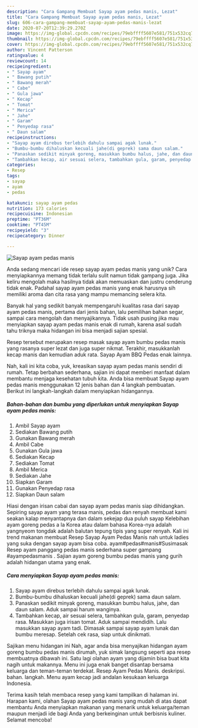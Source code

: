 ```yaml
---
description: "Cara Gampang Membuat Sayap ayam pedas manis, Lezat"
title: "Cara Gampang Membuat Sayap ayam pedas manis, Lezat"
slug: 606-cara-gampang-membuat-sayap-ayam-pedas-manis-lezat
date: 2020-07-20T12:39:29.270Z
image: https://img-global.cpcdn.com/recipes/79ebffff5607e581/751x532cq70/sayap-ayam-pedas-manis-foto-resep-utama.jpg
thumbnail: https://img-global.cpcdn.com/recipes/79ebffff5607e581/751x532cq70/sayap-ayam-pedas-manis-foto-resep-utama.jpg
cover: https://img-global.cpcdn.com/recipes/79ebffff5607e581/751x532cq70/sayap-ayam-pedas-manis-foto-resep-utama.jpg
author: Vincent Patterson
ratingvalue: 4
reviewcount: 14
recipeingredient:
- " Sayap ayam"
- " Bawang putih"
- " Bawang merah"
- " Cabe"
- " Gula jawa"
- " Kecap"
- " Tomat"
- " Merica"
- " Jahe"
- " Garam"
- " Penyedap rasa"
- " Daun salam"
recipeinstructions:
- "Sayap ayam direbus terlebih dahulu sampai agak lunak."
- "Bumbu-bumbu dihaluskan kecuali jahe(di geprek) sama daun salam."
- "Panaskan sedikit minyak goreng, masukkan bumbu halus, jahe, dan daun salam. Aduk sampai harum wanginya."
- "Tambahkan kecap, air sesuai selera, tambahkan gula, garam, penyedap rasa. Masukkan juga irisan tomat. Aduk sampai mendidih. Lalu masukkan sayap ayam tadi. Dimasak sampai sayap ayam lunak dan bumbu meresap. Setelah cek rasa, siap untuk dinikmati."
categories:
- Resep
tags:
- sayap
- ayam
- pedas

katakunci: sayap ayam pedas 
nutrition: 173 calories
recipecuisine: Indonesian
preptime: "PT36M"
cooktime: "PT45M"
recipeyield: "3"
recipecategory: Dinner

---
```



![Sayap ayam pedas manis](https://img-global.cpcdn.com/recipes/79ebffff5607e581/751x532cq70/sayap-ayam-pedas-manis-foto-resep-utama.jpg)

Anda sedang mencari ide resep sayap ayam pedas manis yang unik? Cara menyiapkannya memang tidak terlalu sulit namun tidak gampang juga. Jika keliru mengolah maka hasilnya tidak akan memuaskan dan justru cenderung tidak enak. Padahal sayap ayam pedas manis yang enak harusnya sih memiliki aroma dan cita rasa yang mampu memancing selera kita.

Banyak hal yang sedikit banyak mempengaruhi kualitas rasa dari sayap ayam pedas manis, pertama dari jenis bahan, lalu pemilihan bahan segar, sampai cara mengolah dan menyajikannya. Tidak usah pusing jika mau menyiapkan sayap ayam pedas manis enak di rumah, karena asal sudah tahu triknya maka hidangan ini bisa menjadi sajian spesial.

Resep tersebut merupakan resep masak sayap ayam bumbu pedas manis yang rasanya super lezat dan juga super nikmat. Terakhir, masukkanlah kecap manis dan kemudian aduk rata. Sayap Ayam BBQ Pedas enak lainnya.


Nah, kali ini kita coba, yuk, kreasikan sayap ayam pedas manis sendiri di rumah. Tetap berbahan sederhana, sajian ini dapat memberi manfaat dalam membantu menjaga kesehatan tubuh kita. Anda bisa membuat Sayap ayam pedas manis menggunakan 12 jenis bahan dan 4 langkah pembuatan. Berikut ini langkah-langkah dalam menyiapkan hidangannya.

<!--inarticleads1-->

##### Bahan-bahan dan bumbu yang diperlukan untuk menyiapkan Sayap ayam pedas manis:

1. Ambil  Sayap ayam
1. Sediakan  Bawang putih
1. Gunakan  Bawang merah
1. Ambil  Cabe
1. Gunakan  Gula jawa
1. Sediakan  Kecap
1. Sediakan  Tomat
1. Ambil  Merica
1. Sediakan  Jahe
1. Siapkan  Garam
1. Gunakan  Penyedap rasa
1. Siapkan  Daun salam


Hiasi dengan irisan cabai dan sayap ayam pedas manis siap dihidangkan. Sepiring sayap ayam yang terasa manis, pedas dan renyah membuat kami seakan kalap menyantapnya dan dalam sekejap dua puluh sayap Kelebihan ayam goreng pedas a la Korea atau dalam bahasa Korea-nya adalah yangnyeom tongdak adalah balutan tepung tipis yang super renyah. Kali ini trend makanan membuat Resep Sayap Ayam Pedas Manis nah untuk ladies yang suka dengan sayap ayam bisa coba. ayam#pedas#manis#Susimasak Resep ayam panggang pedas manis sederhana super gampang #ayampedasmanis . Sajian ayam goreng bumbu pedas manis yang gurih adalah hidangan utama yang enak. 

<!--inarticleads2-->

##### Cara menyiapkan Sayap ayam pedas manis:

1. Sayap ayam direbus terlebih dahulu sampai agak lunak.
1. Bumbu-bumbu dihaluskan kecuali jahe(di geprek) sama daun salam.
1. Panaskan sedikit minyak goreng, masukkan bumbu halus, jahe, dan daun salam. Aduk sampai harum wanginya.
1. Tambahkan kecap, air sesuai selera, tambahkan gula, garam, penyedap rasa. Masukkan juga irisan tomat. Aduk sampai mendidih. Lalu masukkan sayap ayam tadi. Dimasak sampai sayap ayam lunak dan bumbu meresap. Setelah cek rasa, siap untuk dinikmati.


Sajikan menu hidangan ini Nah, agar anda bisa menyajikan hidangan ayam goreng bumbu pedas manis dirumah, yuk simak langsung seperti apa resep membuatnya dibawah ini. Satu lagi olahan ayam yang dijamin bisa buat kita nagih untuk makannya. Menu ini juga enak banget disantap bersama keluarga dan teman-teman terdekat. Resep Ayam Pedas Manis. deskripsi. bahan. langkah. Menu ayam kecap jadi andalan kesukaan keluarga Indonesia. 

Terima kasih telah membaca resep yang kami tampilkan di halaman ini. Harapan kami, olahan Sayap ayam pedas manis yang mudah di atas dapat membantu Anda menyiapkan makanan yang menarik untuk keluarga/teman maupun menjadi ide bagi Anda yang berkeinginan untuk berbisnis kuliner. Selamat mencoba!

